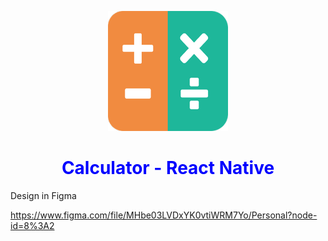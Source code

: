 <p align="center">
	<img src="https://raw.githubusercontent.com/diegomarcillop/calculator-react-native/master/android/app/src/main/res/mipmap-xxxhdpi/ic_launcher.png"/>
</p>
<h1 align="center" style="color:blue;"> Calculator - React Native</h1>
<p>Design in Figma</p>
<a href="https://www.figma.com/file/MHbe03LVDxYK0vtiWRM7Yo/Personal?node-id=8%3A2">https://www.figma.com/file/MHbe03LVDxYK0vtiWRM7Yo/Personal?node-id=8%3A2</a>
